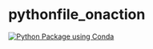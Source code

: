 # pythonfile_onaction

[![Python Package using Conda](https://github.com/dhanushnayak/pythonfile_onaction/actions/workflows/testing-ci.yml/badge.svg)](https://github.com/dhanushnayak/pythonfile_onaction/actions/workflows/testing-ci.yml)
